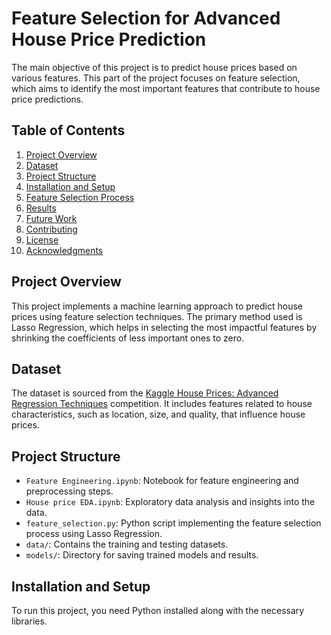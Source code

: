# Feature Selection for Advanced House Price Prediction

The main objective of this project is to predict house prices based on various features. This part of the project focuses on feature selection, which aims to identify the most important features that contribute to house price predictions.

## Table of Contents
1. [Project Overview](#project-overview)
2. [Dataset](#dataset)
3. [Project Structure](#project-structure)
4. [Installation and Setup](#installation-and-setup)
5. [Feature Selection Process](#feature-selection-process)
6. [Results](#results)
7. [Future Work](#future-work)
8. [Contributing](#contributing)
9. [License](#license)
10. [Acknowledgments](#acknowledgments)

## Project Overview

This project implements a machine learning approach to predict house prices using feature selection techniques. The primary method used is Lasso Regression, which helps in selecting the most impactful features by shrinking the coefficients of less important ones to zero.

## Dataset

The dataset is sourced from the [Kaggle House Prices: Advanced Regression Techniques](https://www.kaggle.com/c/house-prices-advanced-regression-techniques/data) competition. It includes features related to house characteristics, such as location, size, and quality, that influence house prices.

## Project Structure

- `Feature Engineering.ipynb`: Notebook for feature engineering and preprocessing steps.
- `House price EDA.ipynb`: Exploratory data analysis and insights into the data.
- `feature_selection.py`: Python script implementing the feature selection process using Lasso Regression.
- `data/`: Contains the training and testing datasets.
- `models/`: Directory for saving trained models and results.

## Installation and Setup

To run this project, you need Python installed along with the necessary libraries.
